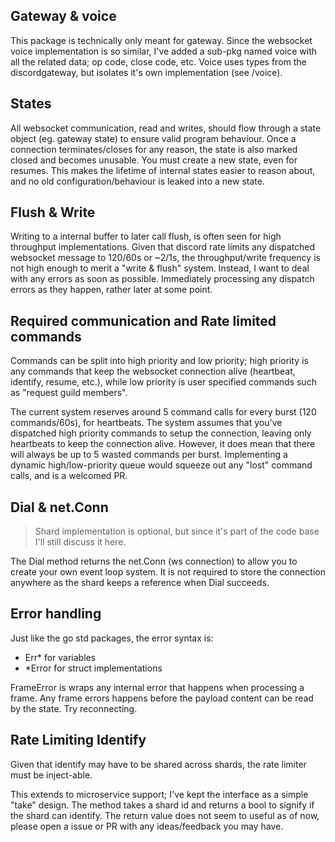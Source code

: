 ## Gateway & voice
This package is technically only meant for gateway. Since the websocket voice implementation is so similar, I've added a sub-pkg named voice with all the related data; op code, close code, etc. Voice uses types from the discordgateway, but isolates it's own implementation (see /voice).

## States
All websocket communication, read and writes, should flow through a state object (eg. gateway state) to ensure valid program behaviour. Once a connection terminates/closes for any reason, the state is also marked closed and becomes unusable. You must create a new state, even for resumes. This makes the lifetime of internal states easier to reason about, and no old configuration/behaviour is leaked into a new state.

## Flush & Write
Writing to a internal buffer to later call flush, is often seen for high throughput implementations. Given that discord rate limits any dispatched websocket message to 120/60s or ~2/1s, the throughput/write frequency is not high enough to merit a "write & flush" system. 
Instead, I want to deal with any errors as soon as possible. Immediately processing any dispatch errors as they happen, rather later at some point.

## Required communication and Rate limited commands
Commands can be split into high priority and low priority; high priority is any commands that keep the websocket connection alive (heartbeat, identify, resume, etc.), while low priority is user specified commands such as "request guild members".

The current system reserves around 5 command calls for every burst (120 commands/60s), for heartbeats. 
The system assumes that you've dispatched high priority commands to setup the connection, leaving only heartbeats to keep the connection alive.
However, it does mean that there will always be up to 5 wasted commands per burst. Implementing a dynamic high/low-priority queue would squeeze out any "lost" command calls, and is a welcomed PR.

## Dial & net.Conn
> Shard implementation is optional, but since it's part of the code base I'll still discuss it here.

The Dial method returns the net.Conn (ws connection) to allow you to create your own event loop system. It is not required to store the connection anywhere as the shard keeps a reference when Dial succeeds.

## Error handling
Just like the go std packages, the error syntax is:
 - Err* for variables
 - *Error for struct implementations

FrameError is wraps any internal error that happens when processing a frame. Any frame errors happens before the payload content can be read by the state. Try reconnecting.

## Rate Limiting Identify
Given that identify may have to be shared across shards, the rate limiter must be inject-able.

This extends to microservice support; I've kept the interface as a simple "take" design. The method takes a shard id and returns a bool to signify if the shard can identify. 
The return value does not seem to useful as of now, please open a issue or PR with any ideas/feedback you may have.